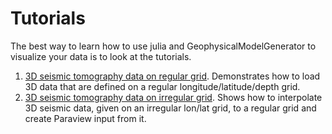 # Tutorials

The best way to learn how to use julia and GeophysicalModelGenerator to visualize your data is to look at the tutorials.

1. [3D seismic tomography data on regular grid](./man/tutorial_load3DSeismicData.md). Demonstrates how to load 3D data that are defined on a regular longitude/latitude/depth grid.
2. [3D seismic tomography data on irregular grid](./man/tutorial_loadirregular3DSeismicData.md). Shows how to interpolate 3D seismic data, given on an irregular lon/lat grid, to a regular grid and create Paraview input from it.
